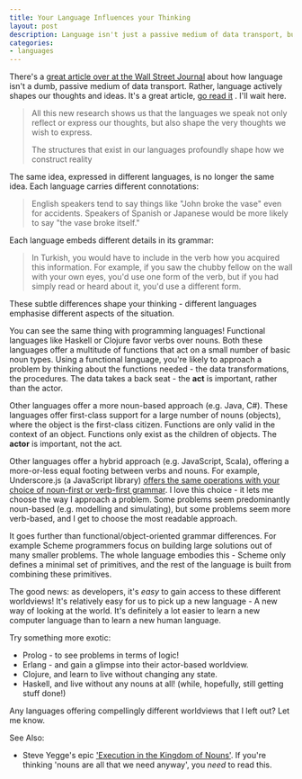 ```yaml
---
title: Your Language Influences your Thinking
layout: post
description: Language isn't just a passive medium of data transport, but rather an active shaper of thoughts and ideas.
categories:
- languages
---
```



There's a [great article over at the Wall Street Journal](http://online.wsj.com/article/SB10001424052748703467304575383131592767868.html) about how language
isn't a dumb, passive medium of data transport.  Rather, language actively
shapes our thoughts and ideas. It's a great article, 
[go read it](http://online.wsj.com/article/SB10001424052748703467304575383131592767868.html)
. I'll wait here.

<blockquote>
All this new research shows us that the languages we speak not only reflect or
express our thoughts, but also shape the very thoughts we wish to express. 

The structures that exist in our languages profoundly shape how we construct
reality
</blockquote>

The same idea, expressed in different languages, is no longer the same idea.
Each language carries different connotations:

<blockquote>
English speakers tend to say things like "John broke the vase" even for
accidents. Speakers of Spanish or Japanese would be more likely to say "the
vase broke itself."
</blockquote>

Each language embeds different details in its grammar:

<blockquote>
In Turkish, you would have to include in the verb how you acquired this
information. For example, if you saw the chubby fellow on the wall with your
own eyes, you'd use one form of the verb, but if you had simply read or heard
about it, you'd use a different form. 
</blockquote>

These subtle differences shape your thinking - different languages emphasise
different aspects of the situation.

You can see the same thing with programming languages! Functional languages
like Haskell or Clojure favor verbs over nouns. Both these languages offer a
multitude of functions that act on a small number of basic noun types. 
Using a functional language, you're likely to approach a problem by thinking
about the functions needed - the data transformations, the procedures. The data
takes a back seat - the **act** is important, rather than the actor.

Other languages offer a more noun-based approach (e.g. Java, C#). These
languages offer first-class support for a large number of nouns (objects),
where the object is the first-class citizen. Functions are only valid in the
context of an object. Functions only exist as the children of objects. The 
**actor** is important, not the act.

Other languages offer a hybrid approach (e.g. JavaScript, Scala), offering a
more-or-less equal footing between verbs and nouns.  For example, Underscore.js
(a JavaScript library) 
[offers the same operations with your choice of noun-first or verb-first grammar](http://documentcloud.github.com/underscore/#styles). 
I love this choice - it lets me choose the way I approach a problem.  Some
problems seem predominantly noun-based (e.g. modelling and simulating), but
some problems seem more verb-based, and I get to choose the most readable 
approach.

It goes further than functional/object-oriented grammar differences. For
example Scheme programmers focus on building large solutions out of many
smaller problems. The whole language embodies this - Scheme only defines a
minimal set of primitives, and the rest of the language is built from combining
these primitives.

The good news: as developers, it's *easy* to gain access to these different
worldviews!  It's relatively easy for us to pick up a new language - A new way
of looking at the world. It's definitely a lot easier to learn a new computer
language than to learn a new human language.

Try something more exotic:

- Prolog - to see problems in terms of logic!
- Erlang - and gain a glimpse into their actor-based worldview. 
- Clojure, and learn to live without changing any state. 
- Haskell, and live without any nouns at all! (while, hopefully, still getting stuff done!)

Any languages offering compellingly different worldviews that I left out? Let me know.

See Also:
- Steve Yegge's epic ['Execution in the Kingdom of Nouns'](http://steve-yegge.blogspot.com/2006/03/execution-in-kingdom-of-nouns.html). If you're thinking 'nouns are all that we need anyway', you *need* to read this.
